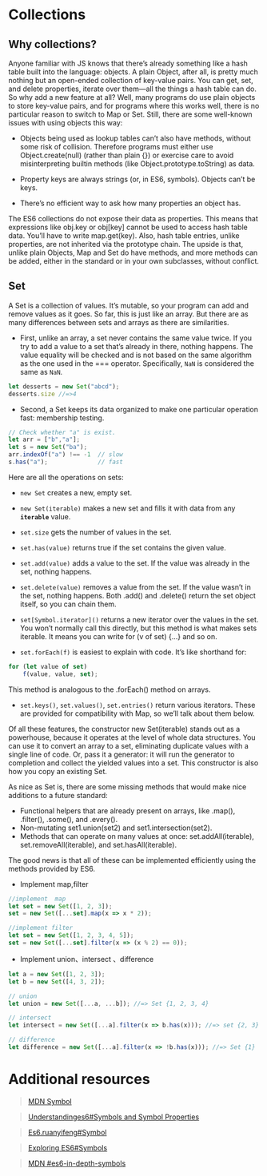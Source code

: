 # Collections

##  Why collections?
Anyone familiar with JS knows that there’s already something like a hash table built into the language: objects.
A plain Object, after all, is pretty much nothing but an open-ended collection of key-value pairs. You can get, set, and delete properties, iterate over them—all the things a hash table can do. 
So why add a new feature at all?
Well, many programs do use plain objects to store key-value pairs, and for programs where this works well, there is no particular reason to switch to Map or Set. 
Still, there are some well-known issues with using objects this way:

* Objects being used as lookup tables can’t also have methods, without some risk of collision.
Therefore programs must either use Object.create(null) (rather than plain {}) or exercise care to avoid misinterpreting builtin methods (like Object.prototype.toString) as data.

* Property keys are always strings (or, in ES6, symbols). Objects can’t be keys.

* There’s no efficient way to ask how many properties an object has.

The ES6 collections do not expose their data as properties. This means that expressions like obj.key or obj[key] cannot be used to access hash table data. 
You’ll have to write map.get(key).
Also, hash table entries, unlike properties, are not inherited via the prototype chain.
The upside is that, unlike plain Objects, Map and Set do have methods, and more methods can be added, either in the standard or in your own subclasses, without conflict.

## Set 

A Set is a collection of values. It’s mutable, so your program can add and remove values as it goes. So far, this is just like an array. 
But there are as many differences between sets and arrays as there are similarities.

* First, unlike an array, a set never contains the same value twice. If you try to add a value to a set that’s already in there, nothing happens.
The value equality will be checked and is not based on the same algorithm as the one used in the === operator. Specifically, `NaN` is considered the same as `NaN`.
 
```javascript
let desserts = new Set("abcd");
desserts.size //=>4 
```
* Second, a Set keeps its data organized to make one particular operation fast: membership testing.

```javascript
// Check whether "a" is exist.
let arr = ["b","a"];
let s = new Set("ba");
arr.indexOf("a") !== -1  // slow
s.has("a");              // fast
```

Here are all the operations on sets:

* `new Set`
creates a new, empty set.

* `new Set(iterable)`
makes a new set and fills it with data from any **`iterable`** value.

* `set.size`
gets the number of values in the set.

* `set.has(value)`
returns true if the set contains the given value.

* `set.add(value)`
adds a value to the set. If the value was already in the set, nothing happens.

* `set.delete(value)`
removes a value from the set. If the value wasn’t in the set, nothing happens. 
Both .add() and .delete() return the set object itself, so you can chain them.

* `set[Symbol.iterator]()`
returns a new iterator over the values in the set. You won’t normally call this directly, but this method is what makes sets iterable. 
It means you can write for (v of set) {...} and so on.

* `set.forEach(f)`
is easiest to explain with code. It’s like shorthand for:
```javascript
for (let value of set)
    f(value, value, set);
```
This method is analogous to the .forEach() method on arrays.

* `set.keys()`, `set.values()`, `set.entries()`
return various iterators. These are provided for compatibility with Map, so we’ll talk about them below.

Of all these features, the constructor new Set(iterable) stands out as a powerhouse, because it operates at the level of whole data structures. 
You can use it to convert an array to a set, eliminating duplicate values with a single line of code. 
Or, pass it a generator: it will run the generator to completion and collect the yielded values into a set. 
This constructor is also how you copy an existing Set.


As nice as Set is, there are some missing methods that would make nice additions to a future standard:

* Functional helpers that are already present on arrays, like .map(), .filter(), .some(), and .every().
* Non-mutating set1.union(set2) and set1.intersection(set2).
* Methods that can operate on many values at once: set.addAll(iterable), set.removeAll(iterable), and set.hasAll(iterable).

The good news is that all of these can be implemented efficiently using the methods provided by ES6.

* Implement map,filter
```javascript
//implement  map
let set = new Set([1, 2, 3]);
set = new Set([...set].map(x => x * 2));

//implement filter
let set = new Set([1, 2, 3, 4, 5]);
set = new Set([...set].filter(x => (x % 2) == 0)); 
```
* Implement union、intersect 、difference 
```javascript
let a = new Set([1, 2, 3]);
let b = new Set([4, 3, 2]);

// union
let union = new Set([...a, ...b]); //=> Set {1, 2, 3, 4}

// intersect
let intersect = new Set([...a].filter(x => b.has(x))); //=> set {2, 3}

// difference
let difference = new Set([...a].filter(x => !b.has(x))); //=> Set {1}
```
# Additional resources

>[MDN Symbol](https://developer.mozilla.org/en-US/docs/Web/JavaScript/Reference/Global_Objects/Symbol)

>[Understandinges6#Symbols and Symbol Properties](https://leanpub.com/understandinges6/read#leanpub-auto-symbols-and-symbol-properties)

>[Es6.ruanyifeng#Symbol](http://es6.ruanyifeng.com/#docs/symbol)

>[Exploring ES6#Symbols](http://exploringjs.com/es6/ch_symbols.html)

>[MDN #es6-in-depth-symbols](https://hacks.mozilla.org/2015/06/es6-in-depth-symbols/)